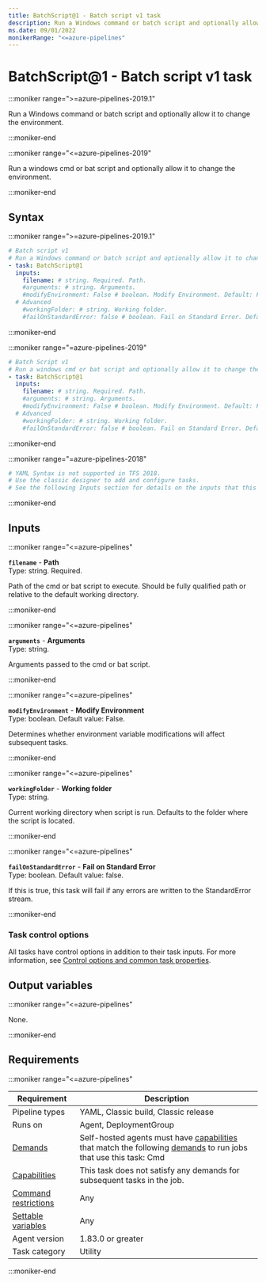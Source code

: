 ```yaml
---
title: BatchScript@1 - Batch script v1 task
description: Run a Windows command or batch script and optionally allow it to change the environment.
ms.date: 09/01/2022
monikerRange: "<=azure-pipelines"
---
```


# BatchScript@1 - Batch script v1 task

<!-- :::description::: -->
:::moniker range=">=azure-pipelines-2019.1"

<!-- :::editable-content name="description"::: -->
Run a Windows command or batch script and optionally allow it to change the environment.
<!-- :::editable-content-end::: -->

:::moniker-end

:::moniker range="<=azure-pipelines-2019"

<!-- :::editable-content name="description"::: -->
Run a windows cmd or bat script and optionally allow it to change the environment.
<!-- :::editable-content-end::: -->

:::moniker-end
<!-- :::description-end::: -->

<!-- :::syntax::: -->
## Syntax

:::moniker range=">=azure-pipelines-2019.1"

```yaml
# Batch script v1
# Run a Windows command or batch script and optionally allow it to change the environment.
- task: BatchScript@1
  inputs:
    filename: # string. Required. Path. 
    #arguments: # string. Arguments. 
    #modifyEnvironment: False # boolean. Modify Environment. Default: False.
  # Advanced
    #workingFolder: # string. Working folder. 
    #failOnStandardError: false # boolean. Fail on Standard Error. Default: false.
```

:::moniker-end

:::moniker range="=azure-pipelines-2019"

```yaml
# Batch Script v1
# Run a windows cmd or bat script and optionally allow it to change the environment.
- task: BatchScript@1
  inputs:
    filename: # string. Required. Path. 
    #arguments: # string. Arguments. 
    #modifyEnvironment: False # boolean. Modify Environment. Default: False.
  # Advanced
    #workingFolder: # string. Working folder. 
    #failOnStandardError: false # boolean. Fail on Standard Error. Default: false.
```

:::moniker-end

:::moniker range="=azure-pipelines-2018"

```yaml
# YAML Syntax is not supported in TFS 2018.
# Use the classic designer to add and configure tasks.
# See the following Inputs section for details on the inputs that this task supports.
```

:::moniker-end
<!-- :::syntax-end::: -->

<!-- :::inputs::: -->
## Inputs

<!-- :::item name="filename"::: -->
:::moniker range="<=azure-pipelines"

**`filename`** - **Path**<br>
Type: string. Required.<br>
<!-- :::editable-content name="helpMarkDown"::: -->
Path of the cmd or bat script to execute. Should be fully qualified path or relative to the default working directory.
<!-- :::editable-content-end::: -->

:::moniker-end
<!-- :::item-end::: -->
<!-- :::item name="arguments"::: -->
:::moniker range="<=azure-pipelines"

**`arguments`** - **Arguments**<br>
Type: string.<br>
<!-- :::editable-content name="helpMarkDown"::: -->
Arguments passed to the cmd or bat script.
<!-- :::editable-content-end::: -->

:::moniker-end
<!-- :::item-end::: -->
<!-- :::item name="modifyEnvironment"::: -->
:::moniker range="<=azure-pipelines"

**`modifyEnvironment`** - **Modify Environment**<br>
Type: boolean. Default value: False.<br>
<!-- :::editable-content name="helpMarkDown"::: -->
Determines whether environment variable modifications will affect subsequent tasks.
<!-- :::editable-content-end::: -->

:::moniker-end
<!-- :::item-end::: -->
<!-- :::item name="workingFolder"::: -->
:::moniker range="<=azure-pipelines"

**`workingFolder`** - **Working folder**<br>
Type: string.<br>
<!-- :::editable-content name="helpMarkDown"::: -->
Current working directory when script is run.  Defaults to the folder where the script is located.
<!-- :::editable-content-end::: -->

:::moniker-end
<!-- :::item-end::: -->
<!-- :::item name="failOnStandardError"::: -->
:::moniker range="<=azure-pipelines"

**`failOnStandardError`** - **Fail on Standard Error**<br>
Type: boolean. Default value: false.<br>
<!-- :::editable-content name="helpMarkDown"::: -->
If this is true, this task will fail if any errors are written to the StandardError stream.
<!-- :::editable-content-end::: -->

:::moniker-end
<!-- :::item-end::: -->

### Task control options

All tasks have control options in addition to their task inputs. For more information, see [Control options and common task properties](/azure/devops/pipelines/yaml-schema/steps-task#common-task-properties).
<!-- :::inputs-end::: -->

<!-- :::outputVariables::: -->
## Output variables

:::moniker range="<=azure-pipelines"

None.

:::moniker-end
<!-- :::outputVariables-end::: -->

<!-- :::remarks::: -->
<!-- :::editable-content name="remarks"::: -->
<!-- :::editable-content-end::: -->
<!-- :::remarks-end::: -->

<!-- :::examples::: -->
<!-- :::editable-content name="examples"::: -->
<!-- :::editable-content-end::: -->
<!-- :::examples-end::: -->

<!-- :::properties::: -->
## Requirements

:::moniker range="<=azure-pipelines"

| Requirement | Description |
|-------------|-------------|
| Pipeline types | YAML, Classic build, Classic release |
| Runs on | Agent, DeploymentGroup |
| [Demands](/azure/devops/pipelines/process/demands) | Self-hosted agents must have [capabilities](/azure/devops/pipelines/agents/agents#capabilities) that match the following [demands](/azure/devops/pipelines/process/demands) to run jobs that use this task: Cmd |
| [Capabilities](/azure/devops/pipelines/agents/agents#capabilities) | This task does not satisfy any demands for subsequent tasks in the job. |
| [Command restrictions](/azure/devops/pipelines/security/templates#agent-logging-command-restrictions) | Any |
| [Settable variables](/azure/devops/pipelines/security/templates#agent-logging-command-restrictions) | Any |
| Agent version |  1.83.0 or greater |
| Task category | Utility |

:::moniker-end
<!-- :::properties-end::: -->

<!-- :::see-also::: -->
<!-- :::editable-content name="seeAlso"::: -->
<!-- :::editable-content-end::: -->
<!-- :::see-also-end::: -->